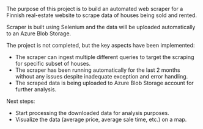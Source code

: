 The purpose of this project is to build an automated web scraper for a Finnish real-estate website to scrape data of houses being sold and rented.

Scraper is built using Selenium and the data will be uploaded automatically to an Azure Blob Storage. 

The project is not completed, but the key aspects have been implemented:
- The scraper can ingest multiple different queries to target the scraping for specific subset of houses.
- The scraper has been running automatically for the last 2 months without any issues despite inadequate exception and error handling. 
- The scraped data is being uploaded to Azure Blob Storage account for further analysis.

Next steps:
- Start processing the downloaded data for analysis purposes.
- Visualize the data (average price, average sale time, etc.) on a map.
